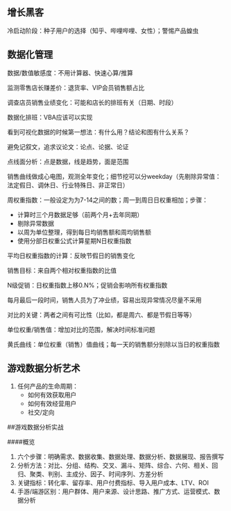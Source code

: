 ## 增长黑客

冷启动阶段：种子用户的选择（知乎、哔哩哔哩、女性）；警惕产品蝗虫



## 数据化管理

数据/数值敏感度：不用计算器、快速心算/推算

监测零售店长赚差价：退货率、VIP会员销售额占比

调查店员销售业绩变化：可能和店长的排班有关（日期、时段）

数据化排班：VBA应该可以实现

看到可视化数据的时候第一想法：有什么用？结论和图有什么关系？

避免记叙文，追求议论文：论点、论据、论证

点线面分析：点是数据，线是趋势，面是范围

销售曲线做成心电图，观测全年变化；细节挖可以分weekday（先剔除异常值：法定假日、调休日、行业特殊日、非正常日）

周权重指数：一般设定为为7-14之间的数；周一到周日日权重相加；步骤：

* 计算时三个月数据足够（前两个月+去年同期）
* 剔除异常数据
* 以周为单位整理，得到每日均销售额和周均销售额
* 使用分部日权重公式计算星期N日权重指数

平均日权重指数的计算：反映节假日的销售变化

销售目标：来自两个相对权重指数的比值

N级促销：日权重指数上移0.N%；促销会影响所有权重指数

每月最后一段时间，销售人员为了冲业绩，容易出现异常情况尽量不采用

对比的关键：两者之间有可比性（比如，都是周六、都是节假日等等）

单位权重/销售值：增加对比的范围，解决时间标准问题

黄氏曲线：单位权重（销售）值曲线；每一天的销售额分别除以当日的权重指数



## 游戏数据分析艺术

1. 任何产品的生命周期：
   * 如何有效获取用户
   * 如何有效经营用户
   * 社交/定向



##游戏数据分析实战

####概览

1. 六个步骤：明确需求、数据收集、数据处理、数据分析、数据展现、报告撰写
2. 分析方法：对比、分组、结构、交叉、漏斗、矩阵、综合、六何、相关、回归、聚类、判别、主成分、因子、时间序列、方差分析
3. 关键指标：转化率、留存率、用户付费指标、导入用户成本、LTV、ROI
4. 手游/端游区别：用户群体、用户来源、设计思路、推广方式、运营模式、数据分析



